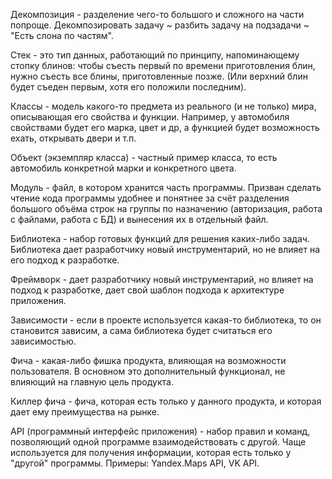 Декомпозиция - разделение чего-то большого и сложного на части попроще. Декомпозировать задачу ~ разбить задачу на подзадачи ~ "Есть слона по частям".

Стек - это тип данных, работающий по принципу, напоминающему стопку блинов: чтобы съесть первый по времени приготовления блин, нужно съесть все блины, приготовленные позже. (Или верхний блин будет съеден первым, хотя его положили последним).

Классы - модель какого-то предмета из реального (и не только) мира, описывающая его свойства и функции. Например, у автомобиля свойствами будет его марка, цвет и др, а функцией будет возможность ехать, открывать двери и т.п.

Объект (экземпляр класса) - частный пример класса, то есть автомобиль конкретной марки и конкретного цвета.

Модуль - файл, в котором хранится часть программы. Призван сделать чтение кода программы удобнее и понятнее за счёт разделения большого объёма строк на группы по назначению (авторизация, работа с файлами, работа с БД) и вынесения их в отдельный файл.

Библиотека - набор готовых функций для решения каких-либо задач. Библиотека дает разработчику новый инструментарий, но не влияет на его подход к разработке.

Фреймворк - дает разработчику новый инструментарий, но влияет на подход к разработке, дает свой шаблон подхода к архитектуре приложения.

Зависимости - если в проекте используется какая-то библиотека, то он становится зависим, а сама библиотека будет считаться его зависимостью.

Фича - какая-либо фишка продукта, влияющая на возможности пользователя. В основном это дополнительный функционал, не влияющий на главную цель продукта.

Киллер фича - фича, которая есть только у данного продукта, и которая дает ему преимущества на рынке.

API (программный интерфейс приложения) - набор правил и команд, позволяющий одной программе взаимодействовать с другой. Чаще используется для получения информации, которая есть только у "другой" программы. Примеры: Yandex.Maps API, VK API.
